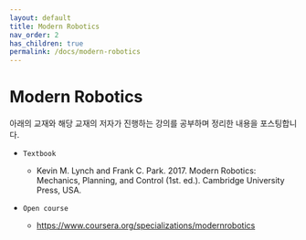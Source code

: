 ```yaml
---
layout: default
title: Modern Robotics
nav_order: 2
has_children: true
permalink: /docs/modern-robotics
---
```


# Modern Robotics

아래의 교재와 해당 교재의 저자가 진행하는 강의를 공부하며 정리한 내용을 포스팅합니다.

- `Textbook`
  - Kevin M. Lynch and Frank C. Park. 2017. Modern Robotics: Mechanics, Planning, and Control (1st. ed.). Cambridge University Press, USA.

- `Open course`
  - https://www.coursera.org/specializations/modernrobotics